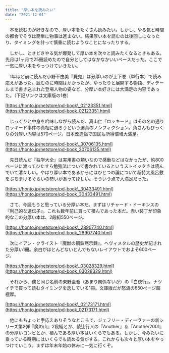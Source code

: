```yaml
---
title: "厚い本を読みたい"
date: "2021-12-01"
---
```


　本を読むのが好きなので、厚い本をたくさん読みたい。しかし、やる気と時間の都合でそうは簡単に物事は進まない。結果厚い本を読むのは後回しになったり、タイミングを計って慎重に読むようなことになったりする。

　しかし、ときどきやる気が爆発して厚い本を次々と読みたくなるときもある。先月は1ヶ月で25冊読めたので自分としてはなかなかいいペースだった。ここで一気に厚い本をやっつけていきたい。

　1年ほど前に読んだ小野不由美『屍鬼』は分厚いのが上下巻（単行本）で読み応えがあった。読むのに時間はかかったが、ゆったりと展開する物語、ディテールまで書き込まれた登場人物の姿など、分厚い本好きには大満足の内容であった。（下記リンクは文庫版の1巻）

[https://honto.jp/netstore/pd-book\_02123351.html](https://honto.jp/netstore/pd-book_02123351.html)

　じっくりと中身を吟味しながら読んだ、真山仁『ロッキード』はその名の通りロッキード事件の真相に迫ろうという迫真のノンフィクション。角さんもびっくりの分厚い内容は570ページ。日本改造論で国民も所得倍増大満足。

[https://honto.jp/netstore/pd-book\_30706135.html](https://honto.jp/netstore/pd-book_30706135.html)

　先日読んだ『独学大全』は実用書の類いなので感動などはなかったが、約800ページに渡ってひたすら勉強法について書かれているというストイックさは読んでいて清々しい。やはり厚い本であるからにはひとつの論について超特大風呂敷をぶちまけるぐらいの勢いがあってほしい。そういう点で大満足だった。

[https://honto.jp/netstore/pd-book\_30433491.html](https://honto.jp/netstore/pd-book_30433491.html)

　さて、今読もうと思っている分厚い本だ。まずはリチャード・ドーキンスの『利己的な遺伝子』。これも数年前に買って積んであった本だ。赤い装丁が印象的なこの分厚い本は、2段組550ページ。

[https://honto.jp/netstore/pd-book\_28907740.html](https://honto.jp/netstore/pd-book_28907740.html)

　次にイアン・クライスト『魔獣の鋼鉄黙示録』。ヘヴィメタルの歴史が記された分厚い1冊。余白がほとんどないとんでもないレイアウトでおよそ600ページ。

[https://honto.jp/netstore/pd-book\_03028329.html](https://honto.jp/netstore/pd-book_03028329.html)

　それから、僕と同じ名前の東野圭吾（あまり関係ないか）の『白夜行』。ナツイチで買って読むタイミングを逸している1冊。文庫版だが怒濤の850ページ超極厚。

[https://honto.jp/netstore/pd-book\_02173171.html](https://honto.jp/netstore/pd-book_02173171.html)

　他にもちょっと手応えありそうなところで、ジェフリー・ディーヴァーの新シリーズ第2弾『魔の山』2段組とか、綾辻行人の『Another』＆『Another2001』の分厚いコンビとか、積んである厚い本はいくらでもある。しかし、今みたいに乗っている時期にはいくらでも読める気がする。これからも次々と厚い本をやっつけていこう。まずは年末年始の休みに一気に行くぞ。
